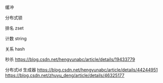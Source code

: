 


缓冲

分布式锁

排名 zset

计数 string

关系 hash

秒杀
https://blog.csdn.net/hengyunabc/article/details/19433779


分布式id 生成器 
https://blog.csdn.net/hengyunabc/article/details/44244951
https://blog.csdn.net/zhuyu_deng/article/details/46325177

